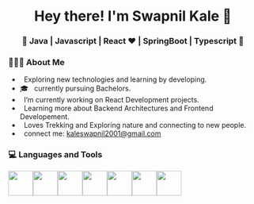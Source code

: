 <h1 align="center">Hey there! I'm Swapnil Kale 👋 </h1>
<h3 align="center">🚀 Java | Javascript | React ♥ | SpringBoot | Typescript  🚀</h3>
<div>

<div align="left"> 
  <h3> 👨🏻‍💻 About Me </h3>

  -  &nbsp; Exploring new technologies and learning by developing.
  - 🎓 &nbsp; currently pursuing Bachelors.
  -  &nbsp; I’m currently working on React Development projects.
  -  &nbsp; Learning more about Backend Architectures and Frontend Developement.
  -  &nbsp; Loves Trekking and Exploring nature and connecting to new people.
  -  &nbsp; connect me: <a href='kaleswapnil2001@gmail.com'/>kaleswapnil2001@gmail.com</a>
  
</div> 
</div>

<div>
  <h3> 💻 Languages and Tools </h3>
  <p>
   <img src="https://brandslogos.com/wp-content/uploads/images/large/java-logo-1.png" width="50"><img src="https://media3.giphy.com/media/ln7z2eWriiQAllfVcn/200w.webp" width="50"><img src="https://d2908q01vomqb2.cloudfront.net/0716d9708d321ffb6a00818614779e779925365c/2020/12/11/ts-logo-512.png" width="50"><img src="https://i.giphy.com/media/eNAsjO55tPbgaor7ma/200w.webp" width="50"><img src="https://dz2cdn1.dzone.com/storage/temp/12434118-spring-boot-logo.png" width="50"><img src="https://media3.giphy.com/media/kdFc8fubgS31b8DsVu/giphy.webp" width="50"><img src="https://media.giphy.com/media/KzJkzjggfGN5Py6nkT/giphy.gif" width="50">
  <p>
</div> 
